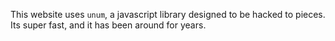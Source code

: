 ---
---

This website uses `unum`, a javascript library designed to be hacked to pieces. Its super fast, and it has been around for years. 
